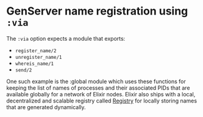 # GenServer name registration using `:via`

The `:via` option expects a module that exports:

- `register_name/2`
- `unregister_name/1`
- `whereis_name/1`
- `send/2`

One such example is the :global module which uses these functions for keeping the list of names of processes and their associated PIDs that are available globally for a network of Elixir nodes. Elixir also ships with a local, decentralized and scalable registry called [Registry](https://hexdocs.pm/elixir/Registry.html) for locally storing names that are generated dynamically.
